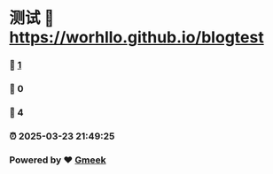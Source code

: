 # 测试 :link: https://worhllo.github.io/blogtest 
### :page_facing_up: [1](https://worhllo.github.io/blogtest/tag.html) 
### :speech_balloon: 0 
### :hibiscus: 4 
### :alarm_clock: 2025-03-23 21:49:25 
### Powered by :heart: [Gmeek](https://github.com/Meekdai/Gmeek)
